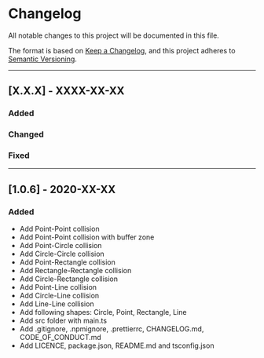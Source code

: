# Changelog
All notable changes to this project will be documented in this file.

The format is based on [Keep a Changelog](https://keepachangelog.com/en/1.0.0/),
and this project adheres to [Semantic Versioning](https://semver.org/spec/v2.0.0.html).

---

## [X.X.X] - XXXX-XX-XX
### Added
### Changed
### Fixed

---

## [1.0.6] - 2020-XX-XX
### Added
- Add Point-Point collision
- Add Point-Point collision with buffer zone
- Add Point-Circle collision
- Add Circle-Circle collision
- Add Point-Rectangle collision
- Add Rectangle-Rectangle collision
- Add Circle-Rectangle collision
- Add Point-Line collision
- Add Circle-Line collision
- Add Line-Line collision
- Add following shapes: Circle, Point, Rectangle, Line
- Add src folder with main.ts
- Add .gitignore, .npmignore, .prettierrc, CHANGELOG.md, CODE_OF_CONDUCT.md
- Add LICENCE, package.json, README.md and tsconfig.json